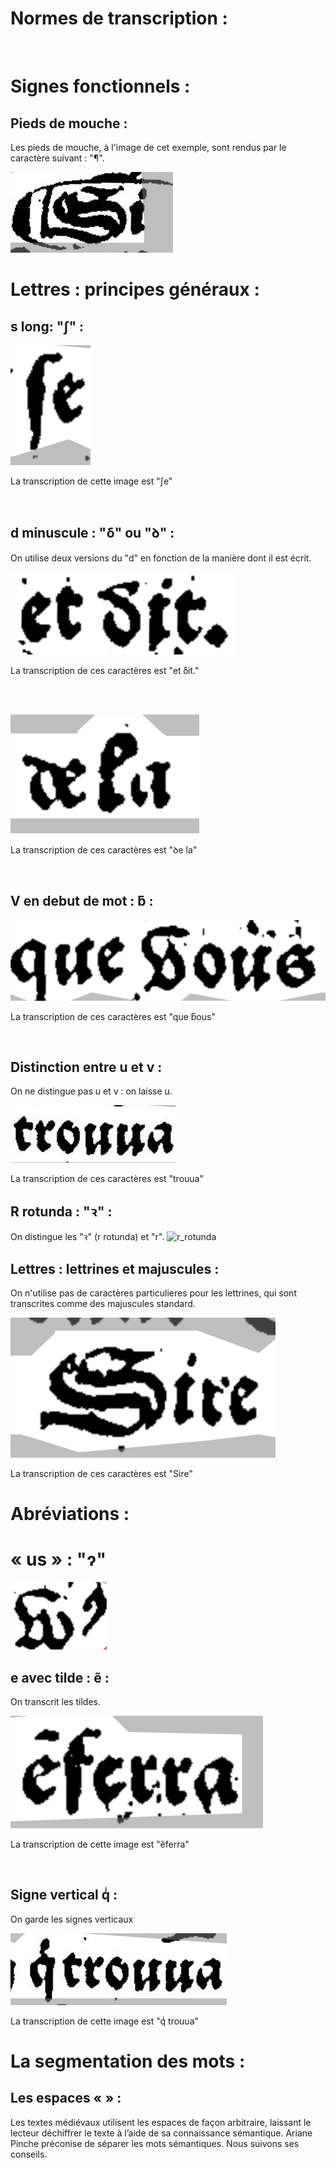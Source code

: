 # Normes de transcription :

<br>

# Signes fonctionnels : 

## Pieds de mouche : 

Les pieds de mouche, à l'image de cet exemple, sont rendus par le caractère suivant : "¶".

![pied_de_mouche](./images/pied_de_mouche.png)

# Lettres : principes généraux :

## s long: "ʃ" :

![s_long](./images/s_long.png) 

La transcription de cette image est "ʃe"

<br>

## d minuscule : "ẟ" ou "ꝺ" :

On utilise deux versions du "d" en fonction de la manière dont il est écrit.

![d_v1](./images/d_v1.png)

La transcription de ces caractères est "et ẟit."

<br><br>

![d_v2](./images/d_v2.png)


La transcription de ces caractères est "ꝺe la"


<br>


## V en debut de mot : ƃ :

![v_debut](./images/v_debut.png)

La transcription de ces caractères est "que ƃous"

<br>


## Distinction entre u et v :

On ne distingue pas u et v : on laisse u.

![u_v](./images/u_v.jpeg)

La transcription de ces caractères est "trouua"


## R rotunda : "ꝛ" :

On distingue les "ꝛ" (r rotunda) et "r". 
![r_rotunda](./images/r_rotunda.jpeg)

## Lettres : lettrines et majuscules :

On n'utilise pas de caractères particulieres pour les lettrines, qui sont transcrites comme des majuscules standard.

![maj](./images/majuscule.png)

La transcription de ces caractères est "Sire"


# Abréviations : 

# « us »  : "ɂ"

![abrev_us](./images/abrev_us.jpeg)

## e avec tilde : ẽ :

On transcrit les tildes. 

![e_tilde](./images/e_tilde.png)

La transcription de cette image est "ẽferra"

<br>

## Signe vertical qͥ :

On garde les signes verticaux

![q_accent](./images/q_accent.jpeg)

La transcription de cette image est "qͥ trouua"

# La segmentation des mots : 

## Les espaces « »  :

Les textes médiévaux utilisent les espaces de façon arbitraire, laissant le lecteur déchiffrer le texte à l’aide de sa connaissance sémantique. Ariane Pinche préconise de séparer les mots sémantiques. Nous suivons ses conseils. 

